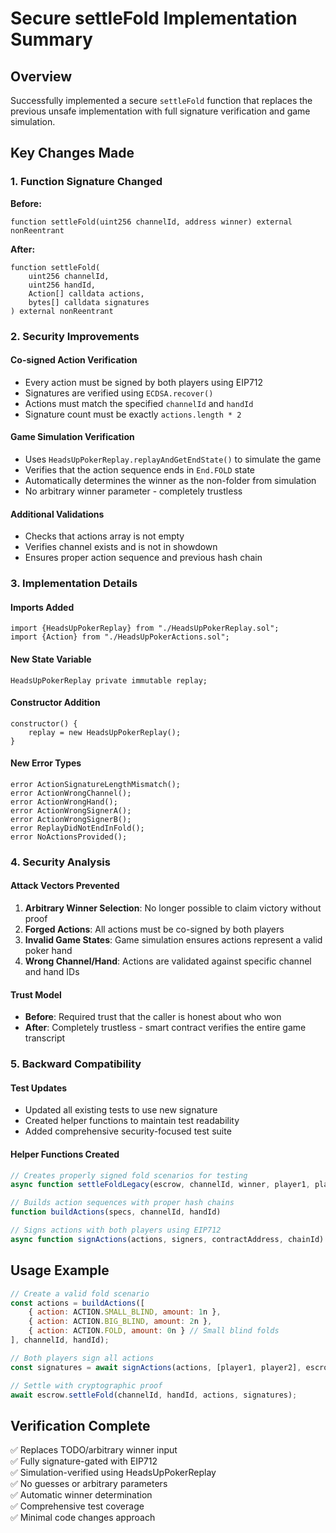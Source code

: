 # Secure settleFold Implementation Summary

## Overview
Successfully implemented a secure `settleFold` function that replaces the previous unsafe implementation with full signature verification and game simulation.

## Key Changes Made

### 1. Function Signature Changed
**Before:**
```solidity
function settleFold(uint256 channelId, address winner) external nonReentrant
```

**After:**
```solidity
function settleFold(
    uint256 channelId,
    uint256 handId,
    Action[] calldata actions,
    bytes[] calldata signatures
) external nonReentrant
```

### 2. Security Improvements

#### Co-signed Action Verification
- Every action must be signed by both players using EIP712
- Signatures are verified using `ECDSA.recover()` 
- Actions must match the specified `channelId` and `handId`
- Signature count must be exactly `actions.length * 2`

#### Game Simulation Verification  
- Uses `HeadsUpPokerReplay.replayAndGetEndState()` to simulate the game
- Verifies that the action sequence ends in `End.FOLD` state
- Automatically determines the winner as the non-folder from simulation
- No arbitrary winner parameter - completely trustless

#### Additional Validations
- Checks that actions array is not empty
- Verifies channel exists and is not in showdown
- Ensures proper action sequence and previous hash chain

### 3. Implementation Details

#### Imports Added
```solidity
import {HeadsUpPokerReplay} from "./HeadsUpPokerReplay.sol";
import {Action} from "./HeadsUpPokerActions.sol";
```

#### New State Variable
```solidity
HeadsUpPokerReplay private immutable replay;
```

#### Constructor Addition
```solidity
constructor() {
    replay = new HeadsUpPokerReplay();
}
```

#### New Error Types
```solidity
error ActionSignatureLengthMismatch();
error ActionWrongChannel();
error ActionWrongHand();
error ActionWrongSignerA();
error ActionWrongSignerB();
error ReplayDidNotEndInFold();
error NoActionsProvided();
```

### 4. Security Analysis

#### Attack Vectors Prevented
1. **Arbitrary Winner Selection**: No longer possible to claim victory without proof
2. **Forged Actions**: All actions must be co-signed by both players
3. **Invalid Game States**: Game simulation ensures actions represent a valid poker hand
4. **Wrong Channel/Hand**: Actions are validated against specific channel and hand IDs

#### Trust Model
- **Before**: Required trust that the caller is honest about who won
- **After**: Completely trustless - smart contract verifies the entire game transcript

### 5. Backward Compatibility

#### Test Updates
- Updated all existing tests to use new signature
- Created helper functions to maintain test readability
- Added comprehensive security-focused test suite

#### Helper Functions Created
```javascript
// Creates properly signed fold scenarios for testing
async function settleFoldLegacy(escrow, channelId, winner, player1, player2, chainId)

// Builds action sequences with proper hash chains
function buildActions(specs, channelId, handId)

// Signs actions with both players using EIP712
async function signActions(actions, signers, contractAddress, chainId)
```

## Usage Example

```javascript
// Create a valid fold scenario
const actions = buildActions([
    { action: ACTION.SMALL_BLIND, amount: 1n },
    { action: ACTION.BIG_BLIND, amount: 2n },
    { action: ACTION.FOLD, amount: 0n } // Small blind folds
], channelId, handId);

// Both players sign all actions
const signatures = await signActions(actions, [player1, player2], escrowAddress, chainId);

// Settle with cryptographic proof
await escrow.settleFold(channelId, handId, actions, signatures);
```

## Verification Complete
✅ Replaces TODO/arbitrary winner input  
✅ Fully signature-gated with EIP712  
✅ Simulation-verified using HeadsUpPokerReplay  
✅ No guesses or arbitrary parameters  
✅ Automatic winner determination  
✅ Comprehensive test coverage  
✅ Minimal code changes approach  